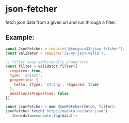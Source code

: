 # json-fetcher

fetch json data from a given url and run through a filter.

## Example:
```javascript
const JsonFetcher = require('@kenguru33/json-fetcher');
const Validator = require('is-my-json-valid');

// filter away additionally properties
const filter = validator.filter({
  required: true,
  type: 'object',
  properties: {
    hello: {type: 'string', required: true}
  },
  additionalProperties: false
})

const jsonFetcher = new JsonFetcher(fetch, filter);
jsonFetcher.fetch('http://mydata.no/data.json')
  .then(data=>console.log(data));
```
